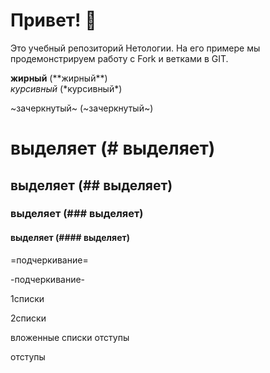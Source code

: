 # Привет! 👋

Это учебный репозиторий Нетологии. На его примере мы продемонстрируем работу с Fork и ветками в GIT. 

**жирный** (\*\*жирный**)  
*курсивный* (\*курсивный*)

~зачеркнутый~ (~зачеркнутый~)

# выделяет (# выделяет)

## выделяет (## выделяет)

### выделяет (### выделяет)

#### выделяет (#### выделяет)

=подчеркивание=

-подчеркивание-

1списки

2списки

 вложенные списки отступы
 
 отступы
